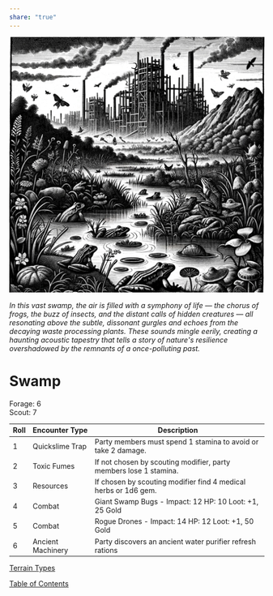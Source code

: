 ```yaml
---  
share: "true"  
---  
```

  
  
![Pasted image 20240126174851](./Pasted%20image%2020240126174851.png)  
  
*In this vast swamp, the air is filled with a symphony of life — the chorus of frogs, the buzz of insects, and the distant calls of hidden creatures — all resonating above the subtle, dissonant gurgles and echoes from the decaying waste processing plants. These sounds mingle eerily, creating a haunting acoustic tapestry that tells a story of nature's resilience overshadowed by the remnants of a once-polluting past.*  
  
# Swamp  
  
Forage: 6  
Scout: 7  
  
| Roll | Encounter Type | Description |  
| ---- | ---- | ---- |  
| 1 | Quickslime Trap | Party members must spend 1 stamina to avoid or take 2 damage. |  
| 2 | Toxic Fumes | If not chosen by scouting modifier, party members lose 1 stamina. |  
| 3 | Resources | If chosen by scouting modifier find 4 medical herbs or 1d6 gem. |  
| 4 | Combat | Giant Swamp Bugs - Impact: 12 HP: 10 Loot: +1, 25 Gold |  
| 5 | Combat | Rogue Drones - Impact: 14 HP: 12 Loot: +1, 50 Gold |  
| 6 | Ancient Machinery | Party discovers an ancient water purifier refresh rations |  
  
[Terrain Types](./Terrain%20Types.html)  
  
[Table of Contents](./Table%20of%20Contents.html)  

